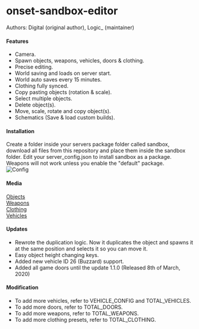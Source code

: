 # onset-sandbox-editor
Authors: Digital (original author), Logic_ (maintainer)

#### Features
* Camera.
* Spawn objects, weapons, vehicles, doors & clothing.
* Precise editing.
* World saving and loads on server start.
* World auto saves every 15 minutes.
* Clothing fully synced.
* Copy pasting objects (rotation & scale).
* Select multiple objects.
* Delete object(s).
* Move, scale, rotate and copy object(s).
* Schematics (Save & load custom builds).

#### Installation
Create a folder inside your servers package folder called sandbox, download all files from this repository and place them inside the sandbox folder.
Edit your server_config.json to install sandbox as a package.
Weapons will not work unless you enable the "default" package.<br/>
![Config](https://cdn.felfire.app/55c69ef1e5eadca4c5101bb4195160b5.png)

#### Media
[Objects](https://cdn.felfire.app/c56de900778947bd42cae2deb246ab96.png)<br/>
[Weapons](https://cdn.felfire.app/04fb7fc70b9a83ba2c4fe8f835d1e2c3.png)<br/>
[Clothing](https://cdn.felfire.app/b9d66ca4a4633510de6918dd508f24f5.png)<br/>
[Vehicles](https://cdn.felfire.app/e68f2ed093420786f742d612ffffa8a8.png)

#### Updates
* Rewrote the duplication logic.  Now it duplicates the object and spawns it at the same position and selects it so you can move it.
* Easy object height changing keys.
* Added new vehicle ID 26 (Buzzard) support.
* Added all game doors until the update 1.1.0 (Released 8th of March, 2020)

#### Modification
* To add more vehicles, refer to VEHICLE_CONFIG and TOTAL_VEHICLES.
* To add more doors, refer to TOTAL_DOORS.
* To add more weapons, refer to TOTAL_WEAPONS.
* To add more clothing presets, refer to TOTAL_CLOTHING.

